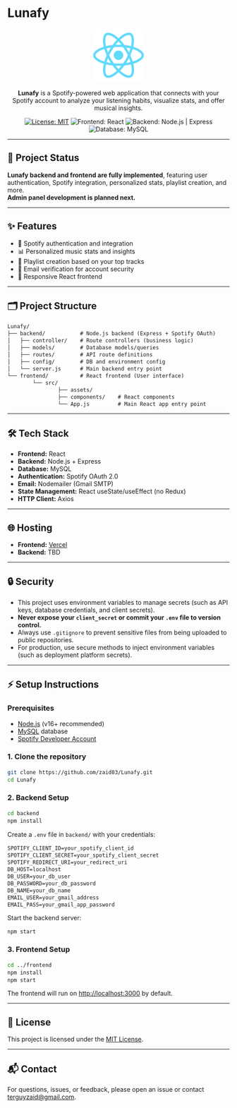# Lunafy

<p align="center">
    <img src="frontend/public/logo512.png" alt="Lunafy Logo" width="120" />
</p>

<p align="center">
    <b>Lunafy</b> is a Spotify-powered web application that connects with your Spotify account to analyze your listening habits, visualize stats, and offer musical insights.
</p>

<p align="center">
    <a href="https://opensource.org/licenses/MIT"><img src="https://img.shields.io/badge/License-MIT-blue.svg" alt="License: MIT"></a>
    <img src="https://img.shields.io/badge/Frontend-React-blue" alt="Frontend: React">
    <img src="https://img.shields.io/badge/Backend-Node.js%20%7C%20Express-green" alt="Backend: Node.js | Express">
    <img src="https://img.shields.io/badge/Database-MySQL-orange" alt="Database: MySQL">
</p>

---

## 🚀 Project Status

**Lunafy backend and frontend are fully implemented**, featuring user authentication, Spotify integration, personalized stats, playlist creation, and more. <br>
<b>Admin panel development is planned next.</b>

---

## ✨ Features

- 🎵 Spotify authentication and integration
- 📊 Personalized music stats and insights
- 🎼 Playlist creation based on your top tracks
- 📧 Email verification for account security
- 📱 Responsive React frontend

---

## 🗂️ Project Structure

```
Lunafy/
├── backend/           # Node.js backend (Express + Spotify OAuth)
│   ├── controller/    # Route controllers (business logic)
│   ├── models/        # Database models/queries
│   ├── routes/        # API route definitions
│   ├── config/        # DB and environment config
│   └── server.js      # Main backend entry point
└── frontend/          # React frontend (User interface)
        └── src/
                ├── assets/
                ├── components/    # React components
                └── App.js         # Main React app entry point
```

---

## 🛠️ Tech Stack

- **Frontend:** React
- **Backend:** Node.js + Express
- **Database:** MySQL
- **Authentication:** Spotify OAuth 2.0
- **Email:** Nodemailer (Gmail SMTP)
- **State Management:** React useState/useEffect (no Redux)
- **HTTP Client:** Axios

---

## 🌐 Hosting

- **Frontend:** [Vercel](https://vercel.com/)
- **Backend:** TBD

---

## 🔒 Security

- This project uses environment variables to manage secrets (such as API keys, database credentials, and client secrets).
- **Never expose your `client_secret` or commit your `.env` file to version control.**
- Always use `.gitignore` to prevent sensitive files from being uploaded to public repositories.
- For production, use secure methods to inject environment variables (such as deployment platform secrets).

---

## ⚡ Setup Instructions

### Prerequisites

- [Node.js](https://nodejs.org/) (v16+ recommended)
- [MySQL](https://www.mysql.com/) database
- [Spotify Developer Account](https://developer.spotify.com/dashboard/)

### 1. Clone the repository

```bash
git clone https://github.com/zaid03/Lunafy.git
cd Lunafy
```

### 2. Backend Setup

```bash
cd backend
npm install
```

Create a `.env` file in `backend/` with your credentials:

```env
SPOTIFY_CLIENT_ID=your_spotify_client_id
SPOTIFY_CLIENT_SECRET=your_spotify_client_secret
SPOTIFY_REDIRECT_URI=your_redirect_uri
DB_HOST=localhost
DB_USER=your_db_user
DB_PASSWORD=your_db_password
DB_NAME=your_db_name
EMAIL_USER=your_gmail_address
EMAIL_PASS=your_gmail_app_password
```

Start the backend server:

```bash
npm start
```

### 3. Frontend Setup

```bash
cd ../frontend
npm install
npm start
```

The frontend will run on [http://localhost:3000](http://localhost:3000) by default.

---

## 📄 License

This project is licensed under the [MIT License](LICENSE).

---

## 📬 Contact

For questions, issues, or feedback, please open an issue or contact [terguyzaid@gmail.com](mailto:terguyzaid@gmail.com).
